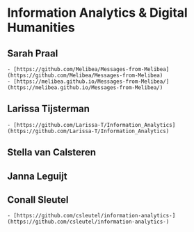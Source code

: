 # Information Analytics & Digital Humanities

## Sarah Praal 
    - [https://github.com/Melibea/Messages-from-Melibea](https://github.com/Melibea/Messages-from-Melibea)
    - [https://melibea.github.io/Messages-from-Melibea/](https://melibea.github.io/Messages-from-Melibea/)

## Larissa Tijsterman
    - [https://github.com/Larissa-T/Information_Analytics](https://github.com/Larissa-T/Information_Analytics)

## Stella van Calsteren

## Janna Leguijt

## Conall Sleutel
    - [https://github.com/csleutel/information-analytics-](https://github.com/csleutel/information-analytics-)
